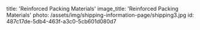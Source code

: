 title: 'Reinforced Packing Materials'
image_title: 'Reinforced Packing Materials'
photo: /assets/img/shipping-information-page/shipping3.jpg
id: 487c17de-5db4-463f-a3c0-5cb601d080d7
